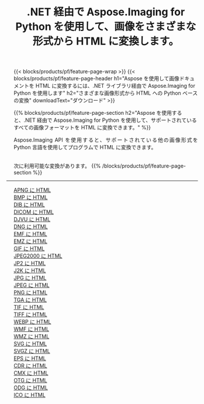 ﻿---
title: .NET 経由で Aspose.Imaging for Python を使用して、画像をさまざまな形式から HTML に変換します。 
weight: 3920
url: /ja/python-net/conversion/to/html 
lang: ja
langdirlevel: 2
locales: zh-hans,ja,it,ru,de,es,fr,nl,id,lt,pl,pt,vi,tr,ko,zh-hant,ar,hi,th,sv,cs,uk,he
description: .NET ライブラリ経由で Aspose.Imaging for Python を使用して、さまざまな形式から HTML に変換できます。
---

{{< blocks/products/pf/feature-page-wrap >}}
{{< blocks/products/pf/feature-page-header h1="Aspose を使用して画像ドキュメントを HTML に変換するには、.NET ライブラリ経由で Aspose.Imaging for Python を使用します" h2="さまざまな画像形式から HTML への Python ベースの変換" downloadText="ダウンロード" >}}


{{% blocks/products/pf/feature-page-section  h2="Aspose を使用すると、.NET 経由で Aspose.Imaging for Python を使用して、サポートされているすべての画像フォーマットを HTML に変換できます。" %}}
<p align=justify>Aspose.Imaging API を使用すると、サポートされている他の画像形式を Python 言語を使用してプログラムで HTML に変換できます。</p>
<br/>
次に利用可能な変換があります。
{{% /blocks/products/pf/feature-page-section %}}
<div class="container-fluid productfamilypage bg-gray">
    <div class="convertypes bg-gray agp-content section">
        <div class="container">
		<hr style="margin-left:-20px;"/>
		<div class="row other-converters">
		    <div class='col-md-2 other-converter remove-lp remove-rp'><a href="/imaging/ja/python-net/conversion/apng-to-html" >APNG に HTML</a></div>
<div class='col-md-2 other-converter remove-lp remove-rp'><a href="/imaging/ja/python-net/conversion/bmp-to-html" >BMP に HTML</a></div>
<div class='col-md-2 other-converter remove-lp remove-rp'><a href="/imaging/ja/python-net/conversion/dib-to-html" >DIB に HTML</a></div>
<div class='col-md-2 other-converter remove-lp remove-rp'><a href="/imaging/ja/python-net/conversion/dicom-to-html" >DICOM に HTML</a></div>
<div class='col-md-2 other-converter remove-lp remove-rp'><a href="/imaging/ja/python-net/conversion/djvu-to-html" >DJVU に HTML</a></div>
<div class='col-md-2 other-converter remove-lp remove-rp'><a href="/imaging/ja/python-net/conversion/dng-to-html" >DNG に HTML</a></div>
<div class='col-md-2 other-converter remove-lp remove-rp'><a href="/imaging/ja/python-net/conversion/emf-to-html" >EMF に HTML</a></div>
<div class='col-md-2 other-converter remove-lp remove-rp'><a href="/imaging/ja/python-net/conversion/emz-to-html" >EMZ に HTML</a></div>
<div class='col-md-2 other-converter remove-lp remove-rp'><a href="/imaging/ja/python-net/conversion/gif-to-html" >GIF に HTML</a></div>
<div class='col-md-2 other-converter remove-lp remove-rp'><a href="/imaging/ja/python-net/conversion/jpeg2000-to-html" >JPEG2000 に HTML</a></div>
<div class='col-md-2 other-converter remove-lp remove-rp'><a href="/imaging/ja/python-net/conversion/jp2-to-html" >JP2 に HTML</a></div>
<div class='col-md-2 other-converter remove-lp remove-rp'><a href="/imaging/ja/python-net/conversion/j2k-to-html" >J2K に HTML</a></div>
<div class='col-md-2 other-converter remove-lp remove-rp'><a href="/imaging/ja/python-net/conversion/jpg-to-html" >JPG に HTML</a></div>
<div class='col-md-2 other-converter remove-lp remove-rp'><a href="/imaging/ja/python-net/conversion/jpeg-to-html" >JPEG に HTML</a></div>
<div class='col-md-2 other-converter remove-lp remove-rp'><a href="/imaging/ja/python-net/conversion/png-to-html" >PNG に HTML</a></div>
<div class='col-md-2 other-converter remove-lp remove-rp'><a href="/imaging/ja/python-net/conversion/tga-to-html" >TGA に HTML</a></div>
<div class='col-md-2 other-converter remove-lp remove-rp'><a href="/imaging/ja/python-net/conversion/tif-to-html" >TIF に HTML</a></div>
<div class='col-md-2 other-converter remove-lp remove-rp'><a href="/imaging/ja/python-net/conversion/tiff-to-html" >TIFF に HTML</a></div>
<div class='col-md-2 other-converter remove-lp remove-rp'><a href="/imaging/ja/python-net/conversion/webp-to-html" >WEBP に HTML</a></div>
<div class='col-md-2 other-converter remove-lp remove-rp'><a href="/imaging/ja/python-net/conversion/wmf-to-html" >WMF に HTML</a></div>
<div class='col-md-2 other-converter remove-lp remove-rp'><a href="/imaging/ja/python-net/conversion/wmz-to-html" >WMZ に HTML</a></div>
<div class='col-md-2 other-converter remove-lp remove-rp'><a href="/imaging/ja/python-net/conversion/svg-to-html" >SVG に HTML</a></div>
<div class='col-md-2 other-converter remove-lp remove-rp'><a href="/imaging/ja/python-net/conversion/svgz-to-html" >SVGZ に HTML</a></div>
<div class='col-md-2 other-converter remove-lp remove-rp'><a href="/imaging/ja/python-net/conversion/eps-to-html" >EPS に HTML</a></div>
<div class='col-md-2 other-converter remove-lp remove-rp'><a href="/imaging/ja/python-net/conversion/cdr-to-html" >CDR に HTML</a></div>
<div class='col-md-2 other-converter remove-lp remove-rp'><a href="/imaging/ja/python-net/conversion/cmx-to-html" >CMX に HTML</a></div>
<div class='col-md-2 other-converter remove-lp remove-rp'><a href="/imaging/ja/python-net/conversion/otg-to-html" >OTG に HTML</a></div>
<div class='col-md-2 other-converter remove-lp remove-rp'><a href="/imaging/ja/python-net/conversion/odg-to-html" >ODG に HTML</a></div>
<div class='col-md-2 other-converter remove-lp remove-rp'><a href="/imaging/ja/python-net/conversion/ico-to-html" >ICO に HTML</a></div>
                </div>
        </div>
    </div>
</div>
<br/>


